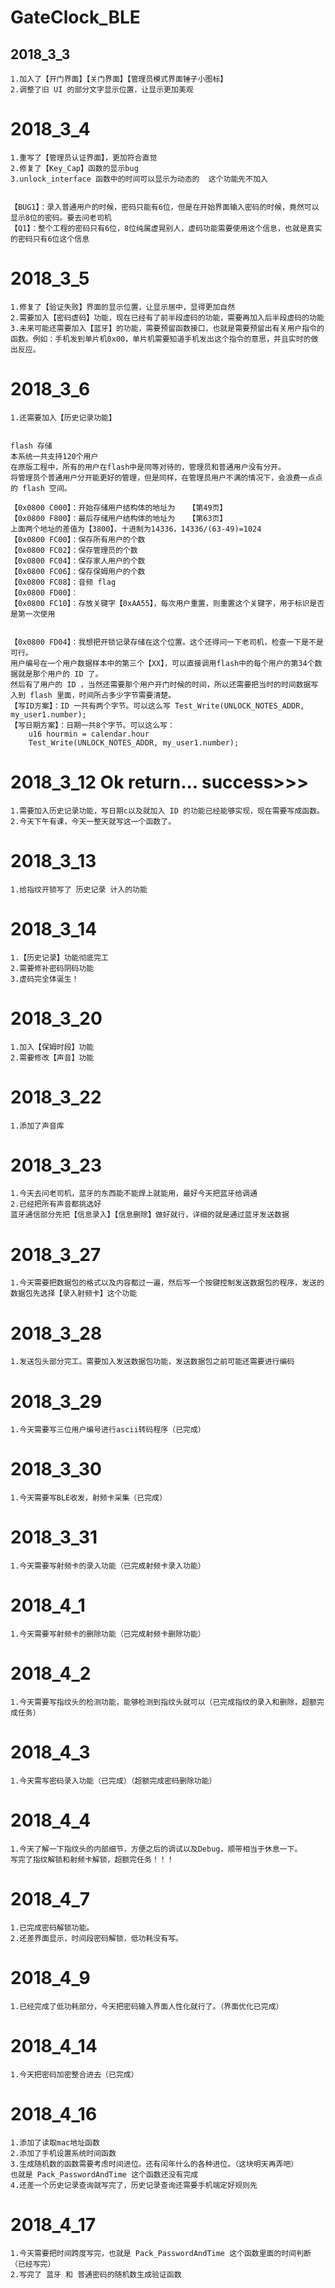 # GateClock_BLE

## 2018_3_3
    1.加入了【开门界面】【关门界面】【管理员模式界面锤子小图标】
    2.调整了旧 UI 的部分文字显示位置，让显示更加美观

# 2018_3_4
    1.重写了【管理员认证界面】，更加符合直觉
    2.修复了【Key_Cap】函数的显示bug
    3.unlock_interface 函数中的时间可以显示为动态的  这个功能先不加入


    【BUG1】：录入普通用户的时候，密码只能有6位，但是在开始界面输入密码的时候，竟然可以显示8位的密码。要去问老司机
    【Q1】：整个工程的密码只有6位，8位纯属虚晃别人，虚码功能需要使用这个信息，也就是真实的密码只有6位这个信息

# 2018_3_5
    1.修复了【验证失败】界面的显示位置，让显示居中，显得更加自然
    2.需要加入【密码虚码】功能，现在已经有了前半段虚码的功能，需要再加入后半段虚码的功能
    3.未来可能还需要加入【蓝牙】的功能，需要预留函数接口，也就是需要预留出有关用户指令的函数。例如：手机发到单片机0x00，单片机需要知道手机发出这个指令的意思，并且实时的做出反应。

# 2018_3_6
    1.还需要加入【历史记录功能】


    flash 存储
    本系统一共支持120个用户
    在原版工程中，所有的用户在flash中是同等对待的，管理员和普通用户没有分开。
    将管理员个普通用户分开能更好的管理，但是同样，在管理员用户不满的情况下，会浪费一点点的 flash 空间。

    【0x0800 C000】：开始存储用户结构体的地址为   【第49页】
    【0x0800 F800】：最后存储用户结构体的地址为   【第63页】
    上面两个地址的差值为【3800】，十进制为14336，14336/(63-49)=1024
    【0x0800 FC00】：保存所有用户的个数
    【0x0800 FC02】：保存管理员的个数
    【0x0800 FC04】：保存家人用户的个数
    【0x0800 FC06】：保存保姆用户的个数
    【0x0800 FC08】：音频 flag
    【0x0800 FD00】：
    【0x0800 FC10】：存放关键字【0xAA55】，每次用户重置，则重置这个关键字，用于标识是否是第一次使用


    【0x0800 FD04】：我想把开锁记录存储在这个位置。这个还得问一下老司机，检查一下是不是可行。
    用户编号在一个用户数据样本中的第三个【XX】，可以直接调用flash中的每个用户的第34个数据就是那个用户的 ID 了。
    然后有了用户的 ID ，当然还需要那个用户开门时候的时间，所以还需要把当时的时间数据写入到 flash 里面，时间所占多少字节需要清楚。
    【写ID方案】：ID 一共有两个字节。可以这么写 Test_Write(UNLOCK_NOTES_ADDR, my_user1.number);
    【写日期方案】：日期一共8个字节。可以这么写：
        u16 hourmin = calendar.hour
        Test_Write(UNLOCK_NOTES_ADDR, my_user1.number);

# 2018_3_12  Ok return... success>>>
    1.需要加入历史记录功能，写日期c以及就加入 ID 的功能已经能够实现，现在需要写成函数。
    2.今天下午有课，今天一整天就写这一个函数了。

# 2018_3_13
    1.给指纹开锁写了 历史记录 计入的功能

# 2018_3_14
    1.【历史记录】功能彻底完工
    2.需要修补密码阴码功能
    3.虚码完全体诞生！

# 2018_3_20
    1.加入【保姆时段】功能
    2.需要修改【声音】功能

# 2018_3_22
    1.添加了声音库

# 2018_3_23
    1.今天去问老司机，蓝牙的东西能不能焊上就能用，最好今天把蓝牙给调通
    2.已经把所有声音都挑选好
    蓝牙通信部分先把【信息录入】【信息删除】做好就行，详细的就是通过蓝牙发送数据

# 2018_3_27
    1.今天需要把数据包的格式以及内容都过一遍，然后写一个按键控制发送数据包的程序，发送的数据包先选择【录入射频卡】这个功能

# 2018_3_28
    1.发送包头部分完工。需要加入发送数据包功能，发送数据包之前可能还需要进行编码

# 2018_3_29
    1.今天需要写三位用户编号进行ascii转码程序（已完成）

# 2018_3_30
    1.今天需要写BLE收发，射频卡采集（已完成）

# 2018_3_31
    1.今天需要写射频卡的录入功能（已完成射频卡录入功能）

# 2018_4_1
    1.今天需要写射频卡的删除功能（已完成射频卡删除功能）

# 2018_4_2
    1.今天需要写指纹头的检测功能，能够检测到指纹头就可以（已完成指纹的录入和删除，超额完成任务）

# 2018_4_3
    1.今天需写密码录入功能（已完成）（超额完成密码删除功能）

# 2018_4_4
    1.今天了解一下指纹头的内部细节，方便之后的调试以及Debug，顺带相当于休息一下。
    写完了指纹解锁和射频卡解锁，超额完任务！！！

# 2018_4_7
    1.已完成密码解锁功能。
    2.还差界面显示，时间段密码解锁，低功耗没有写。

# 2018_4_9
    1.已经完成了低功耗部分，今天把密码输入界面人性化就行了。（界面优化已完成）

# 2018_4_14
    1.今天把密码加密整合进去（已完成）

# 2018_4_16
    1.添加了读取mac地址函数
    2.添加了手机设置系统时间函数
    3.生成随机数的函数需要考虑时间进位。还有闰年什么的各种进位。（这块明天再弄吧）
    也就是 Pack_PasswordAndTime 这个函数还没有完成
    4.还差一个历史记录查询就写完了，历史记录查询还需要手机端定好规则先

# 2018_4_17
    1.今天需要把时间跨度写完，也就是 Pack_PasswordAndTime 这个函数里面的时间判断（已经写完）
    2.写完了 蓝牙 和 普通密码的随机数生成验证函数
